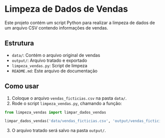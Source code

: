 # Limpeza de Dados de Vendas

Este projeto contém um script Python para realizar a limpeza de dados de um arquivo CSV contendo informações de vendas.

## Estrutura

- `data/`: Contém o arquivo original de vendas
- `output/`: Arquivo tratado e exportado
- `limpeza_vendas.py`: Script de limpeza
- `README.md`: Este arquivo de documentação

## Como usar

1. Coloque o arquivo `vendas_ficticias.csv` na pasta `data/`.
2. Rode o script `limpeza_vendas.py`, chamando a função:

```python
from limpeza_vendas import limpar_dados_vendas

limpar_dados_vendas('data/vendas_ficticias.csv', 'output/vendas_ficticias_limpo.csv')
```

3. O arquivo tratado será salvo na pasta `output/`.
